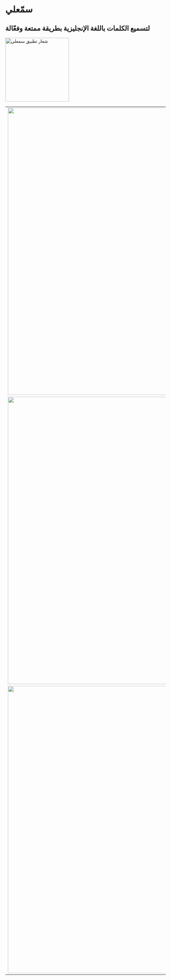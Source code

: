 <h1>سمّعلي</h1>
<h2>لتسميع الكلمات باللغة الإنجليزية بطريقة ممتعة وفعّالة</h2>

<img width="200px" src="https://github.com/user-attachments/assets/61c7c021-450f-4c11-929b-06c3e6fda42c" alt="شعار تطبيق سمعلي">

<table>
  <tr>
    <td><img width="900px" src="https://github.com/user-attachments/assets/b456a48f-6289-4ad8-9f65-42151c5ba127"></td>
    <td><img width="900px" src="https://github.com/user-attachments/assets/54f33bb1-6149-4a1f-8ed6-4256bc529338"></td>
    <td><img width="900px" src="https://github.com/user-attachments/assets/09b2c205-4d8f-4883-9504-6b2c0bcb2dcb"></td>
    <td><img width="900px" src="https://github.com/user-attachments/assets/f5787555-e892-4f41-8ee3-0dbf15981df5"></td>
    <td><img width="900px" src="https://github.com/user-attachments/assets/2e81b452-dce6-49bd-a399-9bd313ddfe80"></td>
    <td><img width="900px" src="https://github.com/user-attachments/assets/a07a8d75-a385-4356-9593-529aa75b67c9"></td>
    <td><img width="900px" src="https://github.com/user-attachments/assets/7cbf9d97-81c3-4591-9cb7-9c028f4f0a7b"></td>
  </tr>
  <tr>
    <td><img width="900px" src="https://github.com/user-attachments/assets/0c4d9f4e-3b1b-4b7b-b2b0-10ebf85b9ec6"></td>
    <td><img width="900px" src="https://github.com/user-attachments/assets/f24a2d68-00bc-4d50-8772-5aa2797ecacc"></td>
    <td><img width="900px" src="https://github.com/user-attachments/assets/35fabc66-e02c-4b34-b9b5-14a4c2e784ec"></td>
    <td><img width="900px" src="https://github.com/user-attachments/assets/a659da9f-71da-4324-8947-0ac23ac4bad4"></td>
    <td><img width="900px" src="https://github.com/user-attachments/assets/7a6524dc-f3fe-499d-802a-2d1e7e99fcde"></td>
    <td><img width="900px" src="https://github.com/user-attachments/assets/54b49a54-552c-4b11-848b-b3eff7c7bb92"></td>
    <td><img width="900px" src="https://github.com/user-attachments/assets/49cefc03-0ab5-4187-863a-c9e107d6fd2a"></td>
  </tr>
  <tr>
    <td><img width="900px" src="https://github.com/user-attachments/assets/54eef74b-a00f-4611-8652-3fd9c5acbe8c"></td>
  </tr>
</table>
